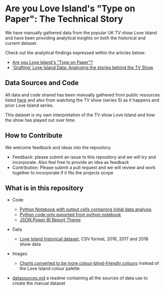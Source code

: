 # Are you Love Island's "Type on Paper": The Technical Story

We have manually gathered data from the popular UK TV show Love Island and have been providing analytical insights on both the historical and current dataset. 

Check out the analytical findings expressed within the articles below:
* [Are you Love Island's "Type on Paper"?](https://medium.com/@amynic/are-you-love-islands-type-on-paper-2549d94a110f)
* ['Grafting' Love Island Data: Analysing the stories behind the TV Show](https://medium.com/@amynic/grafting-love-island-data-analysing-the-stories-behind-the-tv-show-ae6e7ae337e1)

## Data Sources and Code
All data and code shared has been manually gathered from public resources listed [here](datasources.md) and also from watching the TV show (series 5) as it happens and prior Love Island series.

This dataset is my own interpretation of the TV show Love Island and how the show has played out over time. 

## How to Contribute
We welcome feedback and ideas into the repository.

* Feedback: please submit an issue to this repository and we will try and incorporate. Also feel free to provide an idea as feedback
* Contribution: Please submit a pull request and we will review and work together to incorporate if it fits the projects scope

## What is in this repository

* Code
    * [Python Notebook with output cells containing initial data analysis](code\love-island-historical-analysis.ipynb)
    * [Python code only exported from python notebook](code\love-island-historical-analysis.py)
    * [JSON Power BI Report Theme](code\love-island-report-theme.json)
* Data
    * [Love Island historical dataset](data\love-island-historical-dataset.csv), CSV format, 2016, 2017 and 2018 show data
* Images
    * [Charts converted to be more colour-blind-friendly colours](images\colourblind-friendly-graphs) instead of the Love Island colour palette

* [datasources.md](datasources.md) a readme containing all the sources of data use to create the manual dataset